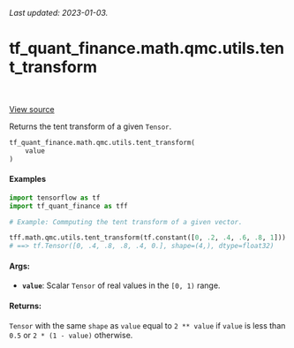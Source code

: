 <!--
This file is generated by a tool. Do not edit directly.
For open-source contributions the docs will be updated automatically.
-->

*Last updated: 2023-01-03.*

<div itemscope itemtype="http://developers.google.com/ReferenceObject">
<meta itemprop="name" content="tf_quant_finance.math.qmc.utils.tent_transform" />
<meta itemprop="path" content="Stable" />
</div>

# tf_quant_finance.math.qmc.utils.tent_transform

<!-- Insert buttons and diff -->

<table class="tfo-notebook-buttons tfo-api" align="left">
</table>

<a target="_blank" href="https://github.com/google/tf-quant-finance/blob/master/tf_quant_finance/math/qmc/utils.py">View source</a>



Returns the tent transform of a given `Tensor`.

```python
tf_quant_finance.math.qmc.utils.tent_transform(
    value
)
```



<!-- Placeholder for "Used in" -->

#### Examples

```python
import tensorflow as tf
import tf_quant_finance as tff

# Example: Commputing the tent transform of a given vector.

tff.math.qmc.utils.tent_transform(tf.constant([0, .2, .4, .6, .8, 1]))
# ==> tf.Tensor([0, .4, .8, .8, .4, 0.], shape=(4,), dtype=float32)
```

#### Args:


* <b>`value`</b>: Scalar `Tensor` of real values in the `[0, 1)` range.


#### Returns:

`Tensor` with the same `shape` as `value` equal to `2 ** value` if `value`
is less than `0.5` or `2 * (1 - value)` otherwise.
